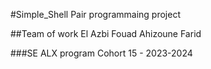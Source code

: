 #Simple_Shell
Pair programmaing project

##Team of work
El Azbi Fouad
Ahizoune Farid

###SE ALX program Cohort 15 - 2023-2024